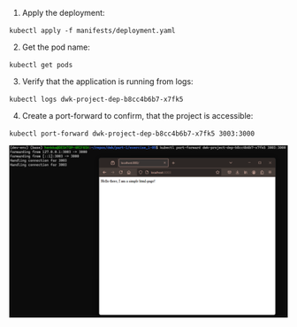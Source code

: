 1. Apply the deployment:

`kubectl apply -f manifests/deployment.yaml`

2. Get the pod name:

`kubectl get pods`

3. Verify that the application is running from logs:

`kubectl logs dwk-project-dep-b8cc4b6b7-x7fk5`

4. Create a port-forward to confirm, that the project is accessible:

`kubectl port-forward dwk-project-dep-b8cc4b6b7-x7fk5 3003:3000`

![screenshot](screenshot.png)
